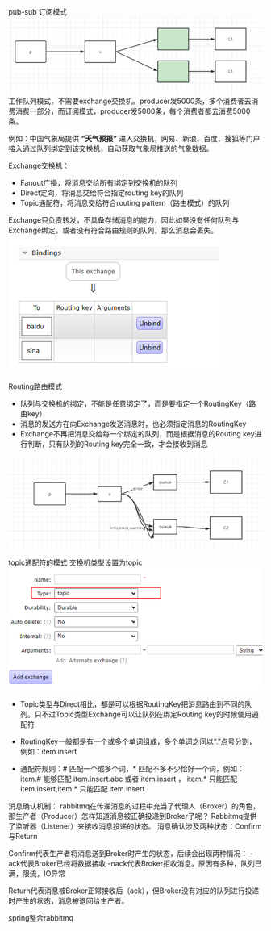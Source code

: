 pub-sub 订阅模式
![image](../../images/Snipaste_2022-05-08_17-52-35.png)
工作队列模式，不需要exchange交换机。producer发5000条，多个消费者去消费消费一部分，而订阅模式，producer发5000条，每个消费者都去消费5000条。

例如：中国气象局提供 **“天气预报”** 进入交换机，网易、新浪、百度、搜狐等门户接入通过队列绑定到该交换机，自动获取气象局推送的气象数据。

Exchange交换机：

* Fanout广播，将消息交给所有绑定到交换机的队列
* Direct定向，将消息交给符合指定routing key的队列
* Topic通配符，将消息交给符合routing pattern（路由模式）的队列

Exchange只负责转发，不具备存储消息的能力，因此如果没有任何队列与Exchange绑定，或者没有符合路由规则的队列，那么消息会丢失。
![image](../../images/Snipaste_2022-05-08_20-24-35.png)


Routing路由模式
* 队列与交换机的绑定，不能是任意绑定了，而是要指定一个RoutingKey（路由key）
* 消息的发送方在向Exchange发送消息时，也必须指定消息的RoutingKey
* Exchange不再把消息交给每一个绑定的队列，而是根据消息的Routing key进行判断，只有队列的Routing key完全一致，才会接收到消息

![image](../../images/Snipaste_2022-05-08_20-36-26.png)

topic通配符的模式
交换机类型设置为topic
![image](../../images/Snipaste_2022-05-08_21-44-29.png)
* Topic类型与Direct相比，都是可以根据RoutingKey把消息路由到不同的队列。只不过Topic类型Exchange可以让队列在绑定Routing key的时候使用通配符

* RoutingKey一般都是有一个或多个单词组成，多个单词之间以“.”点号分割，例如：item.insert

* 通配符规则：# 匹配一个或多个词，* 匹配不多不少恰好一个词，例如：item.# 能够匹配
item.insert.abc 或者 item.insert ， item.* 只能匹配 item.insert,item.* 只能匹配 item.insert

消息确认机制：
rabbitmq在传递消息的过程中充当了代理人（Broker）的角色，那生产者（Producer）怎样知道消息被正确投递到Broker了呢？
Rabbitmq提供了监听器（Listener）来接收消息投递的状态。
消息确认涉及两种状态：Confirm与Return

Confirm代表生产者将消息送到Broker时产生的状态，后续会出现两种情况：
-ack代表Broker已经将数据接收
-nack代表Broker拒收消息。原因有多种，队列已满，限流，IO异常

Return代表消息被Broker正常接收后（ack），但Broker没有对应的队列进行投递时产生的状态，消息被退回给生产者。

spring整合rabbitmq